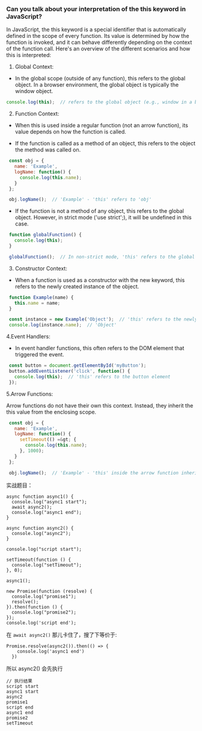 ### Can you talk about your interpretation of the this keyword in JavaScript?

In JavaScript, the this keyword is a special identifier that is automatically defined in the scope of every function. Its value is determined by how the function is invoked, and it can behave differently depending on the context of the function call. Here's an overview of the different scenarios and how this is interpreted:


1. Global Context:

- In the global scope (outside of any function), this refers to the global object. In a browser environment, the global object is typically the window object.

```javascript
console.log(this);  // refers to the global object (e.g., window in a browser)

```

2. Function Context:

- When this is used inside a regular function (not an arrow function), its value depends on how the function is called.

- If the function is called as a method of an object, this refers to the object the method was called on.

```javascript
 const obj = {
   name: 'Example',
   logName: function() {
     console.log(this.name);
   }
 };

 obj.logName();  // 'Example' - 'this' refers to 'obj'
 ```

- If the function is not a method of any object, this refers to the global object. However, in strict mode ('use strict';), it will be undefined in this case.

```javascript
 function globalFunction() {
   console.log(this);
 }

 globalFunction();  // In non-strict mode, 'this' refers to the global object
```


3. Constructor Context:

- When a function is used as a constructor with the new keyword, this refers to the newly created instance of the object.

```javascript
 function Example(name) {
   this.name = name;
 }

 const instance = new Example('Object');  // 'this' refers to the newly created instance
 console.log(instance.name);  // 'Object'
```


4.Event Handlers:

- In event handler functions, this often refers to the DOM element that triggered the event.

```javascript
 const button = document.getElementById('myButton');
 button.addEventListener('click', function() {
   console.log(this);  // 'this' refers to the button element
 });
```


5.Arrow Functions:

Arrow functions do not have their own this context. Instead, they inherit the this value from the enclosing scope.

```javascript
 const obj = {
   name: 'Example',
   logName: function() {
     setTimeout(() =&gt; {
       console.log(this.name);
     }, 1000);
   }
 };

 obj.logName();  // 'Example' - 'this' inside the arrow function inherits from 'logName'
```


实战题目：

```
async function async1() {
  console.log("async1 start");
  await async2();
  console.log("async1 end");
}

async function async2() {
  console.log("async2");
}

console.log("script start");

setTimeout(function () {
  console.log("setTimeout");
}, 0);

async1();

new Promise(function (resolve) {
  console.log("promise1");
  resolve();
}).then(function () {
  console.log("promise2");
});
console.log('script end');
```

在 `await async2()` 那儿卡住了，搜了下等价于:

```
Promise.resolve(async2()).then(() => {
    console.log('async1 end')
  })
```
所以 async2() 会先执行

```
// 执行结果
script start
async1 start
async2
promise1
script end
async1 end
promise2
setTimeout
```
